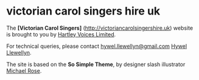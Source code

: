# victorian carol singers hire uk

The **[Victorian Carol Singers]** (http://victoriancarolsingershire.uk)  website is brought to you by [Hartley Voices Limited](http://hartleyvoices.co.uk).

For technical queries, please contact hywel.llewellyn@gmail.com [Hywel Llewellyn](http://hywel.me). 

The site is based on the  **So Simple Theme**, by designer slash illustrator [Michael Rose](http://mademistakes.com).
